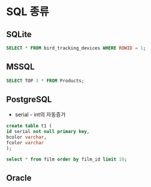 # SQL 종류
## SQLite
```SQL
SELECT * FROM bird_tracking_devices WHERE ROWID = 1;
```
## MSSQL
```SQL
SELECT TOP 3 * FROM Products;
```
## PostgreSQL
- serial - int의 자동증가
```SQL
create table t1 (
id serial not null primary key,
bcolor varchar,
fcolor varchar
);

select * from film order by film_id limit 10;
```
## Oracle
```SQL

```
